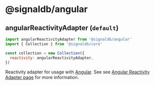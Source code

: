 # @signaldb/angular

## angularReactivityAdapter (`default`)

```js
import angularReactivityAdapter from '@signaldb/angular'
import { Collection } from '@signaldb/core'

const collection = new Collection({
  reactivity: angularReactivityAdapter,
})
```

Reactivity adapter for usage with [Angular](https://angular.dev/). See see [Angular Reactivity Adapter page](/reactivity/angular/) for more information.
